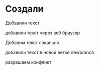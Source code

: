 # Создали

Добавили текст

добавили текст через веб браузер

Добавим текст локально

добавили текст в новой ветке newbranch

разрешаем конфликт
